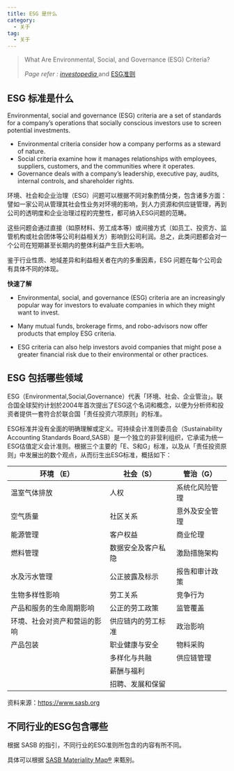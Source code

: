 ```yaml
---
title: ESG 是什么
category:
  - 关于
tag:
  - 关于
---
```


> What Are Environmental, Social, and Governance (ESG) Criteria? 
>
> *Page refer : [investopedia ](https://www.investopedia.com/terms/e/environmental-social-and-governance-esg-criteria.asp)* and [ESG准则](https://3feng.im/environment-social-govnernance.html)

## ESG 标准是什么

Environmental, social and governance (ESG) criteria are a set of  standards for a company’s operations that socially conscious investors  use to screen potential investments. 

- Environmental criteria consider how a company performs as a steward of nature. 
- Social criteria examine how  it manages relationships with employees, suppliers, customers, and the  communities where it operates. 
- Governance deals with a company’s  leadership, executive pay, audits, internal controls, and shareholder rights.

环境、社会和企业治理（ESG）问题可以根据不同对象酌情分类，包含诸多方面：譬如一家公司从管理其社会性业务对环境的影响，到人力资源和供应链管理，再到公司的透明度和企业治理过程的完整性，都可纳入ESG问题的范畴。

这些问题会通过直接（如原材料、劳工成本等）或间接方式（如员工、投资方、监管机构或社会团体等公司利益相关方）影响到公司利润。总之，此类问题都会对一个公司在短期甚至长期内的整体利益产生巨大影响。

鉴于行业性质、地域差异和利益相关者在内的多重因素，ESG 问题在每个公司会有具体不同的体现。

**快速了解**

- Environmental, social, and governance (ESG) criteria are an increasingly popular way for investors to evaluate companies in which they might  want to invest.

- Many mutual funds, brokerage firms, and robo-advisors now offer products that employ ESG criteria.

- ESG criteria can also help investors avoid companies that might pose a greater financial risk due to their environmental or other practices.

## ESG 包括哪些领域

ESG（Environmental,Social,Governance）代表「环境、社会、企业管治」。联合国全球契约计划於2004年首次提出了ESG这个名词和概念，以便为分析师和投资者提供一套符合於联合国「责任投资六项原则」的标准。

ESG标准并没有全面的明确理解或定义。可持续会计准则委员会（Sustainability Accounting Standards Board,SASB）是一个独立的非营利组织，它承诺为统一ESG估值定义会计准则。根据三个主要的「E、S和G」标准，以及从「责任投资原则」中发展出的数个观点，从而衍生出ESG标准，概括如下：

| 环境 （E）                   | 社会（S）          | 管治（G）      |
| ---------------------------- | ------------------ | -------------- |
| 温室气体排放                 | 人权               | 系统化风险管理 |
| 空气质量                     | 社区关系           | 意外及安全管理 |
| 能源管理                     | 客户权益           | 商业伦理       |
| 燃料管理                     | 数据安全及客户私隐 | 激励措施架构   |
| 水及污水管理                 | 公正披露及标示     | 报告和审计政策 |
| 生物多样性影响               | 劳工关系           | 竞争行为       |
| 产品和服务的生命周期影响     | 公正的劳工政策     | 监管覆盖       |
| 环境、社会对资产和营运的影响 | 供应链内的劳工标准 | 政治影响       |
| 产品包装                     | 职业健康与安全     | 物料采购       |
|                              | 多样化与共融       | 供应链管理     |
|                              | 薪酬与福利         |                |
|                              | 招聘、发展和保留   |                |

资料来源：https://www.sasb.org

## 不同行业的ESG包含哪些

根据 SASB 的指引，不同行业的ESG准则所包含的内容有所不同。

具体可以根据   [SASB Materiality Map®](https://materiality.sasb.org/) 来甄别。